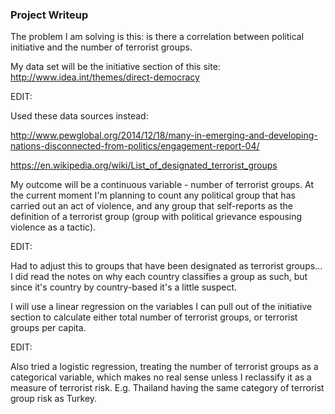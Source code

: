 ### Project Writeup

The problem I am solving is this: is there a correlation between political initiative and the number of terrorist groups.


My data set will be the initiative section of this site: http://www.idea.int/themes/direct-democracy


EDIT:

Used these data sources instead:

http://www.pewglobal.org/2014/12/18/many-in-emerging-and-developing-nations-disconnected-from-politics/engagement-report-04/

https://en.wikipedia.org/wiki/List_of_designated_terrorist_groups


My outcome will be a continuous variable - number of terrorist groups.
At the current moment I'm planning to count any political group that has carried out an act of violence, and any group that self-reports as the definition of a terrorist group (group with political grievance espousing violence as a tactic).

EDIT:

Had to adjust this to groups that have been designated as terrorist groups... I did read the notes on why each country classifies a group as such, but since it's country by country-based it's a little suspect.

I will use a linear regression on the variables I can pull out of the initiative section to calculate either total number of terrorist groups, or terrorist groups per capita.

EDIT:

Also tried a logistic regression, treating the number of terrorist groups as a categorical variable, which makes no real sense unless I reclassify it as a measure of terrorist risk. E.g. Thailand having the same category of terrorist group risk as Turkey.